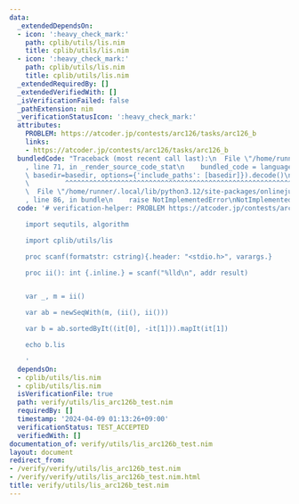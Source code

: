 ```yaml
---
data:
  _extendedDependsOn:
  - icon: ':heavy_check_mark:'
    path: cplib/utils/lis.nim
    title: cplib/utils/lis.nim
  - icon: ':heavy_check_mark:'
    path: cplib/utils/lis.nim
    title: cplib/utils/lis.nim
  _extendedRequiredBy: []
  _extendedVerifiedWith: []
  _isVerificationFailed: false
  _pathExtension: nim
  _verificationStatusIcon: ':heavy_check_mark:'
  attributes:
    PROBLEM: https://atcoder.jp/contests/arc126/tasks/arc126_b
    links:
    - https://atcoder.jp/contests/arc126/tasks/arc126_b
  bundledCode: "Traceback (most recent call last):\n  File \"/home/runner/.local/lib/python3.12/site-packages/onlinejudge_verify/documentation/build.py\"\
    , line 71, in _render_source_code_stat\n    bundled_code = language.bundle(stat.path,\
    \ basedir=basedir, options={'include_paths': [basedir]}).decode()\n          \
    \         ^^^^^^^^^^^^^^^^^^^^^^^^^^^^^^^^^^^^^^^^^^^^^^^^^^^^^^^^^^^^^^^^^^^^^^^^^^^^^^^^^\n\
    \  File \"/home/runner/.local/lib/python3.12/site-packages/onlinejudge_verify/languages/nim.py\"\
    , line 86, in bundle\n    raise NotImplementedError\nNotImplementedError\n"
  code: '# verification-helper: PROBLEM https://atcoder.jp/contests/arc126/tasks/arc126_b

    import sequtils, algorithm

    import cplib/utils/lis

    proc scanf(formatstr: cstring){.header: "<stdio.h>", varargs.}

    proc ii(): int {.inline.} = scanf("%lld\n", addr result)


    var _, m = ii()

    var ab = newSeqWith(m, (ii(), ii()))

    var b = ab.sortedByIt((it[0], -it[1])).mapIt(it[1])

    echo b.lis

    '
  dependsOn:
  - cplib/utils/lis.nim
  - cplib/utils/lis.nim
  isVerificationFile: true
  path: verify/utils/lis_arc126b_test.nim
  requiredBy: []
  timestamp: '2024-04-09 01:13:26+09:00'
  verificationStatus: TEST_ACCEPTED
  verifiedWith: []
documentation_of: verify/utils/lis_arc126b_test.nim
layout: document
redirect_from:
- /verify/verify/utils/lis_arc126b_test.nim
- /verify/verify/utils/lis_arc126b_test.nim.html
title: verify/utils/lis_arc126b_test.nim
---
```

